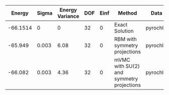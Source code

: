 | Energy   | Sigma | Energy Variance | DOF | Einf | Method                                   | Data Repository    |
|----------|-------|-----------------|-----|------|------------------------------------------|--------------------|
| -66.1514 | 0     | 0               | 32  | 0    | Exact Solution                           | pyrochlore/exact32 |
| -65.949  | 0.003 | 6.08            | 32  | 0    | RBM with symmetry projections            | pyrochlore/RBM32   |
| -66.082  | 0.003 | 4.36            | 32  | 0    | mVMC with SU(2) and symmetry projections | pyrochlore/mVMC32  |
